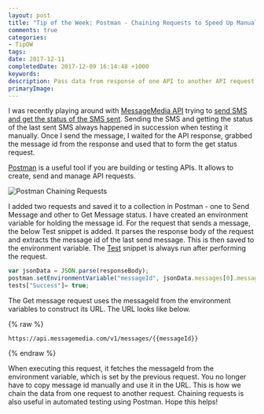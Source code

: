 ```yaml
---
layout: post
title: "Tip of the Week: Postman - Chaining Requests to Speed Up Manual API Tests"
comments: true
categories: 
- TipOW
tags: 
date: 2017-12-11
completedDate: 2017-12-09 16:14:48 +1000
keywords: 
description: Pass data from response of one API to another API request.
primaryImage: 
---
```


I was recently playing around with [MessageMedia API](https://www.messagemedia.com.au/) trying to [send SMS and get the status of the SMS sent](https://developers.messagemedia.com/code/messages-api-documentation/). Sending the SMS and getting the status of the last sent SMS always happened in succession when testing it manually. Once I send the message, I waited for the API response, grabbed the message id from the response and used that to form the get status request.

[Postman](https://www.getpostman.com/) is a useful tool if you are building or testing APIs. It allows to create, send and manage API requests. 

<img src="/images/postman_chaining_requests.png" alt="Postman Chaining Requests" />

I added two requests and saved it to a collection in Postman - one to Send Message and other to Get Message status. I have created an environment variable for holding the message id. For the request that sends a message, the below Test snippet is added. It parses the response body of the request and extracts the message id of the last send message. This is then saved to the environment variable. The [Test](https://www.getpostman.com/docs/postman/scripts/test_scripts) snippet is always run after performing the request.

``` javascript
var jsonData = JSON.parse(responseBody);
postman.setEnvironmentVariable("messageId", jsonData.messages[0].message_id);
tests["Success"]= true;
```

The Get message request uses the messageId from the environment variables to construct its URL. The URL looks like below. 

{% raw %}
``` text
https://api.messagemedia.com/v1/messages/{{messageId}}
```
{% endraw %}

When executing this request, it fetches the messageId from the environment variable, which is set by the previous request. You no longer have to copy message id manually and use it in the URL. This is how we chain the data from one request to another request. Chaining requests is also useful in automated testing using Postman. Hope this helps!